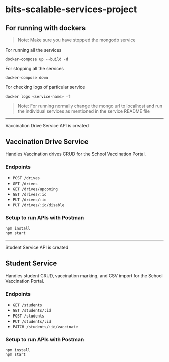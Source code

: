 # bits-scalable-services-project

## For running with dockers
> Note: Make sure you have stopped the mongodb service

For running all the services
```
docker-compose up --build -d
```

For stopping all the services
```
docker-compose down
```

For checking logs of particular service
```
docker logs <service-name> -f
```

> Note: For running normally change the mongo url to localhost and run the individual services as mentioned in the service README file

---

Vaccination Drive Service API is created
## Vaccination Drive Service

Handles Vaccination drives CRUD for the School Vaccination Portal.

### Endpoints
- `POST /drives`
- `GET /drives`
- `GET /drives/upcoming`
- `GET /drives/:id`
- `PUT /drives/:id`
- `PUT /drives/:id/disable`

### Setup to run APIs with Postman
```bash
npm install
npm start
```

---
Student Service API is created
## Student Service

Handles student CRUD, vaccination marking, and CSV import for the School Vaccination Portal.

### Endpoints
- `GET /students`
- `GET /students/:id`
- `POST /students`
- `PUT /students/:id`
- `PATCH /students/:id/vaccinate`

### Setup to run APIs with Postman
```bash
npm install
npm start
```
